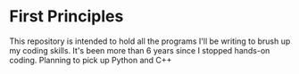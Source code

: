 # First Principles
This repository is intended to hold all the programs I'll be writing to brush up my coding skills. It's been more than 6 years since I stopped hands-on coding. Planning to pick up Python and C++ 